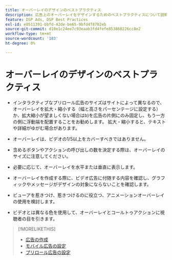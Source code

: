 ```yaml
---
title: オーバーレイのデザインのベストプラクティス
description: 広告上のオーバーレイをデザインするためのベストプラクティスについて説明します。
feature: DSP Ads, DSP Best Practices
exl-id: e0511391-bbfd-42de-be65-9bfd4f8702eb
source-git-commit: d10e1c24ee7c93eaab3fd4fefe853860226cc8e2
workflow-type: tm+mt
source-wordcount: '183'
ht-degree: 0%

---
```


# オーバーレイのデザインのベストプラクティス

* インタラクティブなプリロール広告のサイズはサイトによって異なるので、オーバーレイを拡大・縮小する（幅と高さをパーセンテージに設定する）か、拡大縮小が望ましくない場合はb)を広告の片側にのみ固定し、もう一方の側に浮動端を配置することをお勧めします。 拡大・縮小すると、テキストや詳細がゆがむ場合があります。

* オーバーレイは、ビデオの1/5以上をカバーすべきではありません。

* 含めるボタンやアクションの呼び出しの数を決定する際は、オーバーレイのサイズに注意してください。

* 必要に応じて、オーバーレイを水平または垂直に表示します。

* オーバーレイを作成する際に、ビデオ広告に付随する内容を確認し、グラフィックやメッセージがデザインの対象にならないことを確認します。

* ビューアを惹きつけ、惹きつけるのに役立つ、アニメーションオーバーレイの使用を検討します。

* ビデオとは異なる色を使用して、オーバーレイとコールトゥアクションに視聴者の目を引きます。

>[!MORELIKETHIS]
>
>* [広告の作成](ad-create.md)
>* [モバイル広告の設定](ad-settings-mobile.md)
>* [プリロール広告の設定](ad-settings-pre-roll.md)

